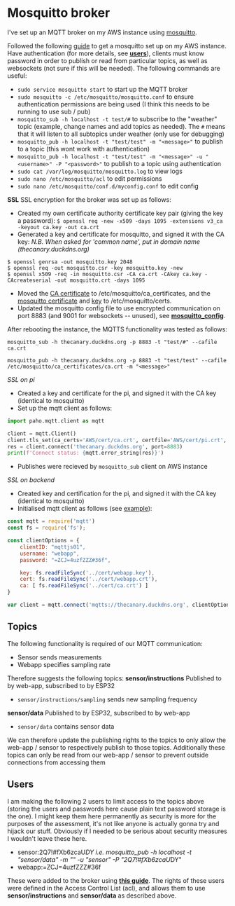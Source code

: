 Mosquitto broker
================
I've set up an MQTT broker on my AWS instance using [mosquitto](http://mosquitto.org/download/).

Followed the following [guide](https://obrienlabs.net/how-to-setup-your-own-mqtt-broker/) to get a mosquitto set up on my AWS instance. Have authentication (for more details, see [**users**](#users)), clients must know password in order to publish or read from particular topics, as well as websockets (not sure if this will be needed). The following commands are useful:
- `sudo service mosquitto start` to start up the MQTT broker
- `sudo mosquitto -c /etc/mosquitto/mosquitto.conf` to ensure authentication permissions are being used (I think this needs to be running to use sub / pub)
- `mosquitto_sub -h localhost -t test/#` to subscribe to the "weather" topic (example, change names and add topics as needed). The `#` means that it will listen to all subtopics under weather (only use for debugging)
- `mosquitto_pub -h localhost -t "test/test" -m "<message>"` to publish to a topic (this wont work with authentication)
- `mosquitto_pub -h localhost -t "test/test" -m "<message>" -u "<username>" -P "<password>"` to publish to a topic using authentication
- `sudo cat /var/log/mosquitto/mosquitto.log` to view logs
- `sudo nano /etc/mosquitto/acl` to edit permissions
- `sudo nano /etc/mosquitto/conf.d/myconfig.conf` to edit config

**SSL**
SSL encryption for the broker was set up as follows:
- Created my own certificate authority certificate key pair (giving the key a password): 
    `$ openssl req -new -x509 -days 1095 -extensions v3_ca -keyout ca.key -out ca.crt`
- Generated a key and certificate for mosquitto, and signed it with the CA key:
  *N.B. When asked for 'common name', put in domain name (thecanary.duckdns.org)*
```
$ openssl genrsa -out mosquitto.key 2048
$ openssl req -out mosquitto.csr -key mosquitto.key -new
$ openssl x509 -req -in mosquitto.csr -CA ca.crt -CAkey ca.key -CAcreateserial -out mosquitto.crt -days 1095
```
- Moved the [CA certificate](cert/ca.crt) to /etc/mosquitto/ca_certificates, and the [mosquitto certificate](cert/mosquitto.crt) and [key](cert/mosquitto.key) to /etc/mosquitto/certs.
- Updated the mosquitto config file to use encrypted communication on port 8883 (and 9001 for websockets -- unused), see [**mosquitto_config**](mosquitto_config).


After rebooting the instance, the MQTTS functionality was tested as follows:
```
mosquitto_sub -h thecanary.duckdns.org -p 8883 -t "test/#" --cafile ca.crt
     
mosquitto_pub -h thecanary.duckdns.org -p 8883 -t "test/test" --cafile /etc/mosquitto/ca_certificates/ca.crt -m "<message>"
```

*SSL on pi*
- Created a key and certificate for the pi, and signed it with the CA key (identical to mosquitto)
- Set up the mqtt client as follows:
```Python
import paho.mqtt.client as mqtt

client = mqtt.Client()
client.tls_set(ca_certs='AWS/cert/ca.crt', certfile='AWS/cert/pi.crt', keyfile='AWS/cert/pi.key')
res = client.connect('thecanary.duckdns.org', port=8883)
print(f'Connect status: {mqtt.error_string(res)}')
```
- Publishes were recieved by `mosquitto_sub` client on AWS instance

*SSL on backend*
- Created key and certification for the pi, and signed it with the CA key (identical to mosquitto)
- Initialised mqtt client as follows (see [example](test/index.js)):
```javascript
const mqtt = require('mqtt')
const fs = require('fs');

const clientOptions = {
    clientID: "mqttjs01",
    username: "webapp",
    password: "=ZCJ=4uzfZZZ#36f",

    key: fs.readFileSync('../cert/webapp.key'),
    cert: fs.readFileSync('../cert/webapp.crt'),
    ca: [ fs.readFileSync('../cert/ca.crt') ]
}

var client = mqtt.connect('mqtts://thecanary.duckdns.org', clientOptions);
```

Topics
-------
The following functionality is required of our MQTT communication:
- Sensor sends measurements
- Webapp specifies sampling rate

Therefore suggests the following topics:
**sensor/instructions**
Published to by web-app, subscribed to by ESP32
- `sensor/instructions/sampling` sends new sampling frequency

**sensor/data**
Published to by ESP32, subscribed to by web-app
- `sensor/data` contains sensor data

We can therefore update the publishing rights to the topics to only allow the web-app / sensor to respectively publish to those topics. Additionally these topics can only be read from our web-app / sensor to prevent outside connections from accessing them

<a name="users"></a>Users
-------------------------
I am making the following 2 users to limit access to the topics above (storing the users and passwords here cause plain text password storage is the one). I might keep them here permanently as security is more for the purposes of the assessment, it's not like anyone is actually gonna try and hijack our stuff. Obviously if I needed to be serious about security measures I wouldn't leave these here.
- sensor:2Q7!#fXb6zcaU*DY
i.e. mosquitto_pub -h localhost -t "sensor/data" -m "<message>" -u "sensor" -P "2Q7!#fXb6zcaU*DY"
- webapp:=ZCJ=4uzfZZZ#36f

These were added to the broker using [**this guide**](http://www.steves-internet-guide.com/mqtt-username-password-example/). The rights of these users were defined in the Access Control List (acl), and allows them to use **sensor/instructions** and **sensor/data** as described above.